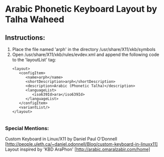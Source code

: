 # Arabic Phonetic Keyboard Layout by Talha Waheed

## Instructions:

1. Place the file named 'arph' in the directory /usr/share/X11/xkb/symbols
1. Open /usr/share/X11/xkb/rules/evdev.xml and append the following code to the 'layoutList' tag:
   ```
   <layout>
      <configItem>
         <name>arph</name>
         <shortDescription>arph</shortDescription>
         <description>Arabic (Phonetic Talha)</description>
         <languageList>
            <iso639Id>ara</iso639Id>
         </languageList>
      </configItem>
      <variantList/>
   </layout>


### Special Mentions:

Custom Keyboard in Linux/X11 by Daniel Paul O'Donnell [http://people.uleth.ca/~daniel.odonnell/Blog/custom-keyboard-in-linuxx11]
Layout inspired by 'KBD AraPhon' [http://arabic.omaralzabir.com/home]
